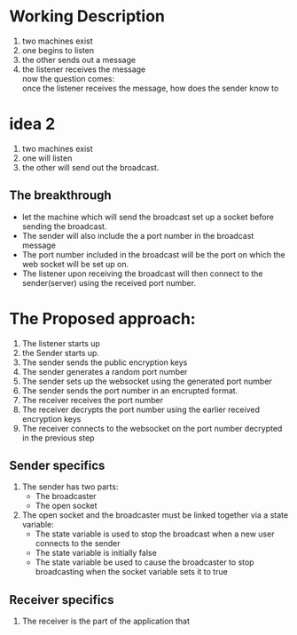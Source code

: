 # Working Description

1. two machines exist
2. one begins to listen
3. the other sends out a message
4. the listener receives the message  
   now the question comes:  
   once the listener receives the message, how does the sender know to

# idea 2

1. two machines exist
2. one will listen
3. the other will send out the broadcast.

## The breakthrough

- let the machine which will send the broadcast set up a socket before sending the broadcast.
- The sender will also include the a port number in the broadcast message
- The port number included in the broadcast will be the port on which the web socket will be set up on.
- The listener upon receiving the broadcast will then connect to the sender(server) using the received port number.

# The Proposed approach:

1. The listener starts up
2. the Sender starts up.
3. The sender sends the public encryption keys
4. The sender generates a random port number
5. The sender sets up the websocket using the generated port number
6. The sender sends the port number in an encrupted format.
7. The receiver receives the port number
8. The receiver decrypts the port number using the earlier received encryption keys
9. The receiver connects to the websocket on the port number decrypted in the previous step

## Sender specifics

1. The sender has two parts:
   - The broadcaster
   - The open socket
2. The open socket and the broadcaster must be linked together via a state variable:
   - The state variable is used to stop the broadcast when a new user connects to the sender
   - The state variable is initially false
   - The state variable be used to cause the broadcaster to stop broadcasting when the socket variable sets it to true

## Receiver specifics

1. The receiver is the part of the application that
